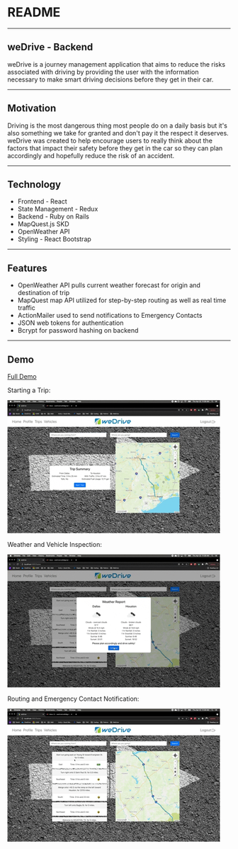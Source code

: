 # README

---
## weDrive - Backend

weDrive is a journey management application that aims to reduce the risks associated with driving by providing the user with the information necessary to make smart driving decisions before they get in their car.

---
## Motivation

Driving is the most dangerous thing most people do on a daily basis but it's also something we take for granted and don't pay it the respect it deserves. weDrive was created to help encourage users to really think about the factors that impact their safety before they get in the car so they can plan accordingly and hopefully reduce the risk of an accident.

--- 
## Technology

* Frontend - React
* State Management - Redux
* Backend - Ruby on Rails
* MapQuest.js SKD
* OpenWeather API
* Styling - React Bootstrap

---
## Features

* OpenWeather API pulls current weather forecast for origin and destination of trip
* MapQuest map API utilized for step-by-step routing as well as real time traffic
* ActionMailer used to send notifications to Emergency Contacts
* JSON web tokens for authentication
* Bcrypt for password hashing on backend

---
## Demo

<a href="https://youtu.be/LWJn98YZfJY" target="_blank">Full Demo</a>

Starting a Trip:

![Starting a trip](app/gifs/start-trip.gif)

Weather and Vehicle Inspection:

![Weather and inspection](app/gifs/weather-inspection.gif)

Routing and Emergency Contact Notification: 

![Routing and Emergency Contact Notification](app/gifs/routing-notification.gif)